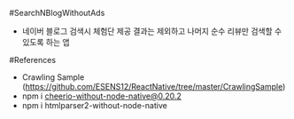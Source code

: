 #SearchNBlogWithoutAds
 - 네이버 블로그 검색시 체험단 제공 결과는 제외하고 나머지 순수 리뷰만 검색할 수 있도록 하는 앱


#References
- Crawling Sample (https://github.com/ESENS12/ReactNative/tree/master/CrawlingSample)
- npm i cheerio-without-node-native@0.20.2
- npm i htmlparser2-without-node-native

